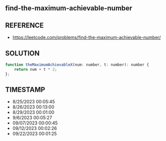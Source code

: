 ## find-the-maximum-achievable-number

## REFERENCE

- https://leetcode.com/problems/find-the-maximum-achievable-number/

## SOLUTION

``` javascript
function theMaximumAchievableX(num: number, t: number): number {
    return num + t * 2;
};
```


## TIMESTAMP

- 8/25/2023 00:05:45
- 8/26/2023 00:13:00
- 8/29/2023 00:01:00
- 9/6/2023 00:05:27
- 09/07/2023 00:00:45
- 09/12/2023 00:02:26
- 09/22/2023 00:01:25
